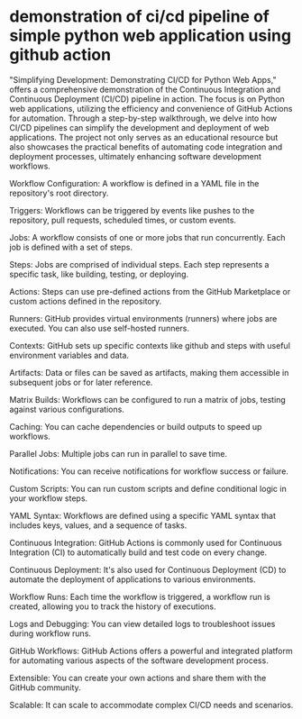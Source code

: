 
# demonstration of ci/cd pipeline of simple python web application using github action

"Simplifying Development: Demonstrating CI/CD for Python Web Apps," offers a comprehensive demonstration of the Continuous Integration and Continuous Deployment (CI/CD) pipeline in action. The focus is on Python web applications, utilizing the efficiency and convenience of GitHub Actions for automation. Through a step-by-step walkthrough, we delve into how CI/CD pipelines can simplify the development and deployment of web applications. The project not only serves as an educational resource but also showcases the practical benefits of automating code integration and deployment processes, ultimately enhancing software development workflows.


Workflow Configuration: A workflow is defined in a YAML file in the repository's root directory.

Triggers: Workflows can be triggered by events like pushes to the repository, pull requests, scheduled times, or custom events.

Jobs: A workflow consists of one or more jobs that run concurrently. Each job is defined with a set of steps.

Steps: Jobs are comprised of individual steps. Each step represents a specific task, like building, testing, or deploying.

Actions: Steps can use pre-defined actions from the GitHub Marketplace or custom actions defined in the repository.

Runners: GitHub provides virtual environments (runners) where jobs are executed. You can also use self-hosted runners.

Contexts: GitHub sets up specific contexts like github and steps with useful environment variables and data.

Artifacts: Data or files can be saved as artifacts, making them accessible in subsequent jobs or for later reference.

Matrix Builds: Workflows can be configured to run a matrix of jobs, testing against various configurations.

Caching: You can cache dependencies or build outputs to speed up workflows.

Parallel Jobs: Multiple jobs can run in parallel to save time.

Notifications: You can receive notifications for workflow success or failure.

Custom Scripts: You can run custom scripts and define conditional logic in your workflow steps.

YAML Syntax: Workflows are defined using a specific YAML syntax that includes keys, values, and a sequence of tasks.

Continuous Integration: GitHub Actions is commonly used for Continuous Integration (CI) to automatically build and test code on every change.

Continuous Deployment: It's also used for Continuous Deployment (CD) to automate the deployment of applications to various environments.

Workflow Runs: Each time the workflow is triggered, a workflow run is created, allowing you to track the history of executions.

Logs and Debugging: You can view detailed logs to troubleshoot issues during workflow runs.

GitHub Workflows: GitHub Actions offers a powerful and integrated platform for automating various aspects of the software development process.

Extensible: You can create your own actions and share them with the GitHub community.

Scalable: It can scale to accommodate complex CI/CD needs and scenarios.
